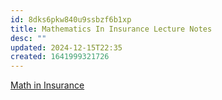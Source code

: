 ```yaml
---
id: 8dks6pkw840u9ssbzf6b1xp
title: Mathematics In Insurance Lecture Notes
desc: ""
updated: 2024-12-15T22:35
created: 1641999321726
---
```


[Math in Insurance](https://drive.google.com/open?id=0B-C_0LZtyGcNZWQ5NTZjZTMtNTQyMC00ZmRkLTk1OGYtYjFhMThjMDJiNjky&resourcekey=0-Y7YD9tY5w6u4atWzYlq4gA&authuser=stefanvpetrov%40gmail.com&usp=drive_fs)

